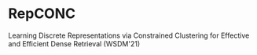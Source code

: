 # RepCONC
Learning Discrete Representations via Constrained Clustering for Effective and Efficient Dense Retrieval (WSDM'21)
